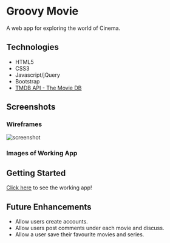 # Groovy Movie

A web app for exploring the world of Cinema.


## Technologies
- HTML5
- CSS3
- Javascript/jQuery
- Bootstrap
- [TMDB API - The Movie DB](http://themoviedb.org/settings/api)

## Screenshots

### Wireframes
![screenshot](http://obipix.com/old/wallpapers/obipix_sunburst_2e6c55.png)

### Images of Working App


## Getting Started

[Click here](![screenshot](https://groovym.com/)) to see the working app!

## Future Enhancements
- Allow users create accounts.
- Allow users post comments under each movie and discuss.
- Allow a user save their favourite movies and series.